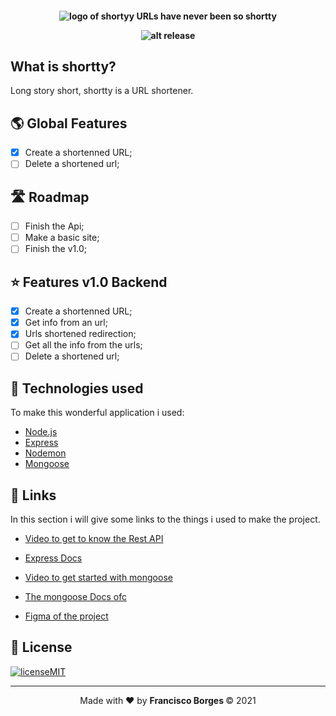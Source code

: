 <h4 align="center">

 ![logo of shortyy](https://i.imgur.com/xcjutXp.png)
 <b>URLs have never been so shortty</b>
 
 ![alt release](https://img.shields.io/github/v/release/jeferson-sb/be-the-hero?style=flat-square)
</h4>

## What is shortty?
Long story short, shortty is a URL shortener.

## 🌎 Global Features
- [x] Create a shortenned URL;
- [ ] Delete a shortened url;
  
## 🛣️ Roadmap
- [ ] Finish the Api;
- [ ] Make a basic site;
- [ ] Finish the v1.0;

## :star: Features v1.0 Backend
- [x] Create a shortenned URL;
- [x] Get info from an url;
- [x] Urls shortened redirection;
- [ ] Get all the info from the urls;
- [ ] Delete a shortened url;

## :rocket: Technologies used

To make this wonderful application i used:
- [Node.js](https://nodejs.org/en/)
- [Express](https://expressjs.com)
- [Nodemon](https://www.npmjs.com/package/nodemon)
- [Mongoose](https://mongoosejs.com/)

## 🔗 Links

In this section i will give some links to the things i used to make the project.
- [Video to get to know the Rest API](https://youtu.be/vjf774RKrLc)
- [Express Docs](https://expressjs.com/en/4x/api.html)
- [Video to get started with mongoose](https://youtu.be/bxsemcrY4gQ)
- [The mongoose Docs ofc](https://mongoosejs.com/docs/api.html)


- [Figma of the project](https://www.figma.com/file/5G57p1jxygvVJwX7NJR4KA/Shortty?node-id=0%3A1)

## :memo: License

[![licenseMIT](https://img.shields.io/badge/license-MIT-green)](https://choosealicense.com/licenses/mit/)

---

<p align="center">Made with ❤️ by <strong>Francisco Borges </strong> © 2021</p> 
